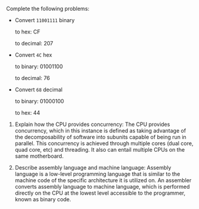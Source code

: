 Complete the following problems:

- Convert `11001111` binary

  to hex: CF

  to decimal: 207

* Convert `4C` hex

  to binary: 01001100

  to decimal: 76

- Convert `68` decimal

  to binary: 01000100

  to hex: 44

<!-- Answers to the Short Answer Essay Questions go here -->

1. Explain how the CPU provides concurrency:
   The CPU provides concurrency, which in this instance is defined as taking advantage of the decomposability of software into subunits capable of being run in parallel. This concurrency is achieved through multiple cores (dual core, quad core, etc) and threading. It also can entail multiple CPUs on the same motherboard.

2. Describe assembly language and machine language:
   Assembly language is a low-level programming language that is similar to the machine code of the specific architecture it is utilized on. An assembler converts assembly language to machine language, which is performed directly on the CPU at the lowest level accessible to the programmer, known as binary code.
